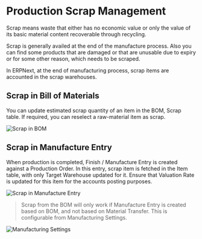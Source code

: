 <!-- add-breadcrumbs -->
# Production Scrap Management

Scrap means waste that either has no economic value or only the value of its basic material content recoverable through recycling.

Scrap is generally availed at the end of the manufacture process. Also you can find some products that are damaged or that are unusable due to expiry or for some other reason, which needs to be scraped.

In ERPNext, at the end of manufacturing process, scrap items are accounted in the scrap warehouses.

## Scrap in Bill of Materials

You can update estimated scrap quantity of an item in the BOM, Scrap table. If required, you can reselect a raw-material item as scrap.

<img class="screenshot" alt="Scrap in BOM" src="{{docs_base_url}}/v12/assets/img/manufacturing/scrap-1.png">

## Scrap in Manufacture Entry

When production is completed, Finish / Manufacture Entry is created against a Production Order. In this entry, scrap item is fetched in the Item table, with only Target Warehouse updated for it. Ensure that Valuation Rate is updated for this item for the accounts posting purposes.

<img class="screenshot" alt="Scrap in Manufacture Entry" src="{{docs_base_url}}/v12/assets/img/manufacturing/scrap-2.gif">

> Scrap from the BOM will only work if Manufacture Entry is created based on BOM, and not based on Material Transfer. This is configurable from Manufacturing Settings.

<img class="screenshot" alt="Manufacturing Settings" src="{{docs_base_url}}/v12/assets/img/manufacturing/manufacturing-settings.png">